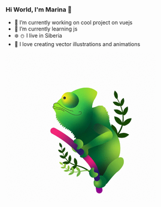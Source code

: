 ### Hi World, I'm Marina :ocean:

- 🔭  I’m currently working on cool project on vuejs
- 🌱  I’m currently learning js
- :snowflake: :snowman: I live in Siberia
- 🎨  I love creating vector illustrations and animations
<img align="center" width="400" height="400" src="https://github.com/voronovam/voronovam/blob/main/chameleon.gif?raw=true">
